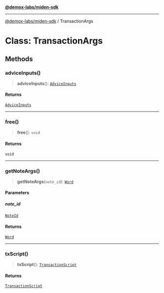 [**@demox-labs/miden-sdk**](../README.md)

***

[@demox-labs/miden-sdk](../README.md) / TransactionArgs

# Class: TransactionArgs

## Methods

### adviceInputs()

> **adviceInputs**(): [`AdviceInputs`](AdviceInputs.md)

#### Returns

[`AdviceInputs`](AdviceInputs.md)

***

### free()

> **free**(): `void`

#### Returns

`void`

***

### getNoteArgs()

> **getNoteArgs**(`note_id`): [`Word`](Word.md)

#### Parameters

##### note\_id

[`NoteId`](NoteId.md)

#### Returns

[`Word`](Word.md)

***

### txScript()

> **txScript**(): [`TransactionScript`](TransactionScript.md)

#### Returns

[`TransactionScript`](TransactionScript.md)
